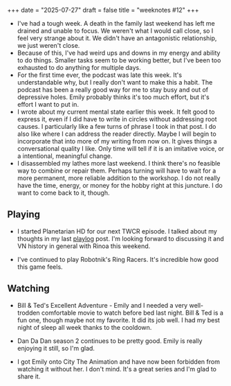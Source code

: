 +++
date = "2025-07-27"
draft = false
title = "weeknotes #12"
+++

* I've had a tough week. A death in the family last weekend has left me drained and unable to focus. We weren't what I would call close, so I feel very strange about it. We didn't have an antagonistic relationship, we just weren't close.
* Because of this, I've had weird ups and downs in my energy and ability to do things. Smaller tasks seem to be working better, but I've been too exhausted to do anything for multiple days.
* For the first time ever, the podcast was late this week. It's understandable why, but I really don't want to make this a habit. The podcast has been a really good way for me to stay busy and out of depressive holes. Emily probably thinks it's too much effort, but it's effort I want to put in.
* I wrote about my current mental state earlier this week. It felt good to express it, even if I did have to write in circles without addressing root causes. I particularly like a few turns of phrase I took in that post. I do also like where I can address the reader directly. Maybe I will begin to incorporate that into more of my writing from now on. It gives things a conversational quality I like. Only time will tell if it is an imitative voice, or a intentional, meaningful change.
* I disassembled my lathes more last weekend. I think there's no feasible way to combine or repair them. Perhaps turning will have to wait for a more permanent, more reliable addition to the workshop. I do not really have the time, energy, or money for the hobby right at this juncture. I do want to come back to it, though.

## Playing

* I started Planetarian HD for our next TWCR episode. I talked about my thoughts in my last [playlog](https://tk-web.top/posts/2025-07-21-playlog-phd) post. I'm looking forward to discussing it and VN history in general with Rinoa this weekend.

* I've continued to play Robotnik's Ring Racers. It's incredible how good this game feels.

## Watching

* Bill & Ted's Excellent Adventure - Emily and I needed a very well-trodden comfortable movie to watch before bed last night. Bill & Ted is a fun one, though maybe not my favorite. It did its job well. I had my best night of sleep all week thanks to the cooldown.

* Dan Da Dan season 2 continues to be pretty good. Emily is really enjoying it still, so I'm glad.

* I got Emily onto City The Animation and have now been forbidden from watching it without her. I don't mind. It's a great series and I'm glad to share it.
